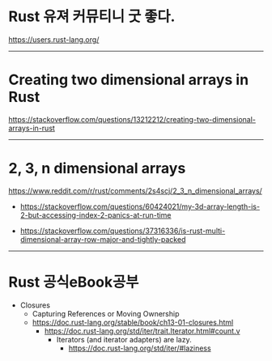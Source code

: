 # Rust 유져 커뮤티니 굿 좋다.

https://users.rust-lang.org/

<hr>

# Creating two dimensional arrays in Rust

https://stackoverflow.com/questions/13212212/creating-two-dimensional-arrays-in-rust

<hr>

# 2, 3, n dimensional arrays  

https://www.reddit.com/r/rust/comments/2s4scj/2_3_n_dimensional_arrays/

- https://stackoverflow.com/questions/60424021/my-3d-array-length-is-2-but-accessing-index-2-panics-at-run-time

- https://stackoverflow.com/questions/37316336/is-rust-multi-dimensional-array-row-major-and-tightly-packed

<hr>

# Rust 공식eBook공부 

- Closures
  - Capturing References or Moving Ownership
  - https://doc.rust-lang.org/stable/book/ch13-01-closures.html
    - https://doc.rust-lang.org/std/iter/trait.Iterator.html#count.v
      - Iterators (and iterator adapters) are lazy. 
        - https://doc.rust-lang.org/std/iter/#laziness
